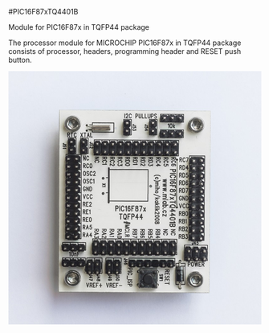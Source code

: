 <!--- PrjInfo ---> <!--- Please remove this line after manually editing --->
<!--- 00a56be08b96043df9e37d6aff7b6990 --->
<!--- Created:20170112-18:22: ---> 
<!--- Author:Mlab: ---> 
<!--- AuthorEmail:mlab@mlab.cz: ---> 
<!--- Tags:imported: ---> 
<!--- Ust:http://www.ust.cz/shop/product_info.php?cPath=22_25&products_id=35: ---> 
<!--- Name:PIC16F87xTQ4401B: --->
#PIC16F87xTQ4401B 
<!--- LongName --->
Module for PIC16F87x in TQFP44 package
<!--- ELongName ---> 

<!--- Lead --->
The processor module for MICROCHIP PIC16F87x in TQFP44 package consists of 
  processor, headers, programming header and RESET push button.
<!--- ELead ---> 

![LeadImg](PIC16F87xTQ4401B_Top_Small.jpg) 


​
​
<!--- Description --->
<!--- EDescription --->
<!--- Content --->
<!--- EContent --->
            
